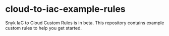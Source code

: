 # cloud-to-iac-example-rules
Snyk IaC to Cloud Custom Rules is in beta. This repository contains example custom rules to help you get started.
